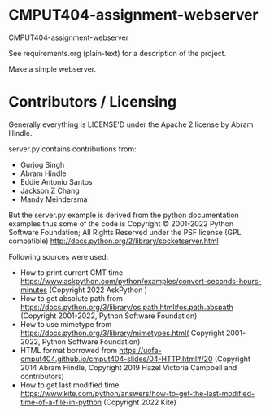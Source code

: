 CMPUT404-assignment-webserver
=============================

CMPUT404-assignment-webserver

See requirements.org (plain-text) for a description of the project.

Make a simple webserver.

Contributors / Licensing
========================

Generally everything is LICENSE'D under the Apache 2 license by Abram Hindle.

server.py contains contributions from:

* Gurjog Singh
* Abram Hindle
* Eddie Antonio Santos
* Jackson Z Chang
* Mandy Meindersma 

But the server.py example is derived from the python documentation
examples thus some of the code is Copyright © 2001-2022 Python
Software Foundation; All Rights Reserved under the PSF license (GPL
compatible) http://docs.python.org/2/library/socketserver.html

Following sources were used:
- How to print current GMT time https://www.askpython.com/python/examples/convert-seconds-hours-minutes (Copyright 2022 AskPython )
- How to get absolute path from https://docs.python.org/3/library/os.path.html#os.path.abspath (Copyright 2001-2022, Python Software Foundation)
- How to use mimetype from https://docs.python.org/3/library/mimetypes.html( Copyright 2001-2022, Python Software Foundation)
- HTML format borrowed from https://uofa-cmput404.github.io/cmput404-slides/04-HTTP.html#/20 (Copyright 2014 Abram Hindle, Copyright 2019 Hazel Victoria Campbell and contributors)
- How to get last modified time https://www.kite.com/python/answers/how-to-get-the-last-modified-time-of-a-file-in-python (Copyright 2022 Kite)




